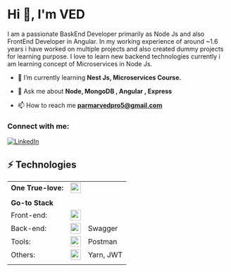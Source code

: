 <h1 align="left">Hi 👋, I'm VED</h1>
<p align="left">I am a passionate BaskEnd Developer primarily as Node Js and also FrontEnd Developer in Angular. In my working experience of around ~1.6 years i have worked on multiple projects and also created dummy projects for learning purpose. I love to learn new backend technologies currently i am learning concept of Microservices in Node Js.</p>

- 🌱 I’m currently learning **Nest Js, Microservices Course.**

- 💬 Ask me about **Node, MongoDB , Angular , Express**

- 📫 How to reach me **parmarvedpro5@gmail.com**

<h3 align="left">Connect with me:</h3>
<p align="left">
</p>

[![LinkedIn](https://img.shields.io/badge/linkedin-%230077B5.svg?style=for-the-badge&logo=LinkedIn&logoColor=white)](https://www.linkedin.com/in/ved-parmar-191739128/)



## ⚡ Technologies

| | | |
| - | - | - |
| **One True-love:** | <img src="https://skillicons.dev/icons?i=ts" height="24" /> |
| |
| **Go-to Stack** | |
| Front-end: | <img src="https://skillicons.dev/icons?i=ts,tailwind,html,css,angular&perline=8" height="24" /> |
| Back-end: | <img src="https://skillicons.dev/icons?i=ts,nest,nodejs,postgres,redis,mysql,mongodb&perline=8" height="24" /> | Swagger |
| Tools: | <img src="https://skillicons.dev/icons?i=vscode,github,gitlab,webpack&perline=8" height="24" /> | Postman |
| Others: | <img src="https://skillicons.dev/icons?i=docker&perline=8" height="24" /> | Yarn, JWT |
| |
